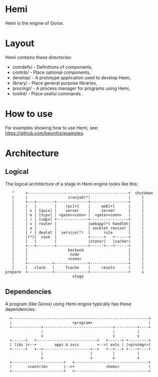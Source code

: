 Hemi
====

Hemi is the engine of Gorox.


Layout
======

Hemi contains these directories:

  * comdefs/  - Definitions of components,
  * contrib/  - Place optional components,
  * develop/  - A prototype application used to develop Hemi,
  * library/  - Place general purpose libraries,
  * procmgr/  - A process manager for programs using Hemi,
  * toolkit/  - Place useful commands.


How to use
==========

For examples showing how to use Hemi, see: https://github.com/hexinfra/examples.


Architecture
============

Logical
-------

The logical architecture of a stage in Hemi engine looks like this:

```
   ^     +---------------------------------------------+  shutdown
   |     |                  cronjob(*)                 |     |
   |     +---+--------+--------------+-----------------+     |
   |     |   |        |    rpc[+]    |     web[+]      |     |
   |     | s | [quix] |    server    |     server      |     |
   |     | e | [tcpx] | <gate><conn> |  <gate><conn>   |     |
   |     | r | [udpx] +--------------+-----------------+     |
   |     | v | router |              |webapp(*) handlet|     |
   |     | e |        |              | socklet reviser |     |
   |     | r | dealet |  service(*)  |      rule       |     |
   |     |(*)|  case  |              +------+   +------+     |
   |     |   |        |              |stater|   |cacher|     |
   |     +---+--------+--------------+------+---+------+     |
   |     |                  backend                    |     |
   |     |                   node                      |     |
   |     |                  <conn>                     |     |
   |     +-----------+---------------+-----------------+     |
   |     |   clock   |     fcache    |     resolv      |     |
prepare  +-----------+---------------+-----------------+     v
                              stage

```

Dependencies
------------

A program (like Gorox) using Hemi engine typically has these dependencies:

```
  +-------------------------------------------------------------+
  |                           <program>                         |
  +-------------+-------------------------------+----------+----+
                |                               |          |
                v                               v          v
  +------+   +---------------------------+   +------+ +---------+
  | libs |<--+        apps & svcs        +-->| exts | |<procmgr>|
  +------+   +--+---------------------+--+   +--+---+ +----+----+
                |                     |         |          |
                v                     v         v          v
  +-----------------------+   +---------------------------------+
  |       <contrib>       |-->+              <hemi>             |
  +-----------------------+   +---------------------------------+
```

